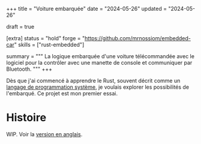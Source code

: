 +++
title = "Voiture embarquée"
date = "2024-05-26"
updated = "2024-05-26"

draft = true

[extra]
status = "hold"
forge = "https://github.com/mrnossiom/embedded-car"
skills = ["rust-embedded"]

summary = """
La logique embarquée d'une voiture télécommandée avec le logiciel pour la contrôler avec une manette de console et communiquer par Bluetooth.
"""
+++

Dès que j'ai commencé à apprendre le Rust, souvent décrit comme un [langage de programmation système](https://fr.wikipedia.org/wiki/Programmation_syst%C3%A8me), je voulais explorer les possibilités de l'embarqué. Ce projet est mon premier essai.

# Histoire

WIP. Voir la [version en anglais](@/projects/embedded-car.md#story).

